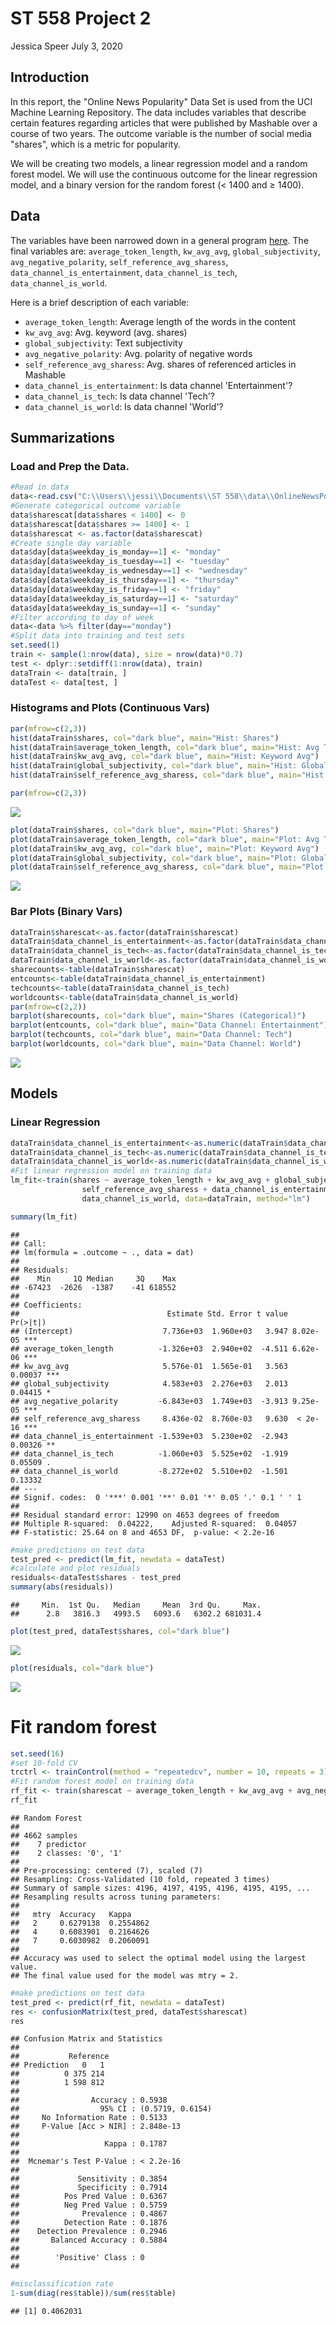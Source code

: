 ST 558 Project 2
================
Jessica Speer
July 3, 2020

Introduction
------------

In this report, the "Online News Popularity" Data Set is used from the UCI Machine Learning Repository. The data includes variables that describe certain features regarding articles that were published by Mashable over a course of two years. The outcome variable is the number of social media "shares", which is a metric for popularity.

We will be creating two models, a linear regression model and a random forest model. We will use the continuous outcome for the linear regression model, and a binary version for the random forest (&lt; 1400 and ≥ 1400).

Data
----

The variables have been narrowed down in a general program [here](st558proj2.md). The final variables are: `average_token_length`, `kw_avg_avg`, `global_subjectivity`, `avg_negative_polarity`, `self_reference_avg_sharess`, `data_channel_is_entertainment`, `data_channel_is_tech`, `data_channel_is_world`.

Here is a brief description of each variable:

-   `average_token_length`: Average length of the words in the content
-   `kw_avg_avg`: Avg. keyword (avg. shares)
-   `global_subjectivity`: Text subjectivity
-   `avg_negative_polarity`: Avg. polarity of negative words
-   `self_reference_avg_sharess`: Avg. shares of referenced articles in Mashable
-   `data_channel_is_entertainment`: Is data channel 'Entertainment'?
-   `data_channel_is_tech`: Is data channel 'Tech'?
-   `data_channel_is_world`: Is data channel 'World'?

Summarizations
--------------

### Load and Prep the Data.

``` r
#Read in data
data<-read.csv("C:\\Users\\jessi\\Documents\\ST 558\\data\\OnlineNewsPopularity.csv", header=T)
#Generate categorical outcome variable
data$sharescat[data$shares < 1400] <- 0
data$sharescat[data$shares >= 1400] <- 1
data$sharescat <- as.factor(data$sharescat)
#Create single day variable
data$day[data$weekday_is_monday==1] <- "monday"
data$day[data$weekday_is_tuesday==1] <- "tuesday"
data$day[data$weekday_is_wednesday==1] <- "wednesday"
data$day[data$weekday_is_thursday==1] <- "thursday"
data$day[data$weekday_is_friday==1] <- "friday"
data$day[data$weekday_is_saturday==1] <- "saturday"
data$day[data$weekday_is_sunday==1] <- "sunday"
#Filter according to day of week
data<-data %>% filter(day=="monday")
#Split data into training and test sets
set.seed(1)
train <- sample(1:nrow(data), size = nrow(data)*0.7)
test <- dplyr::setdiff(1:nrow(data), train)
dataTrain <- data[train, ]
dataTest <- data[test, ]
```

### Histograms and Plots (Continuous Vars)

``` r
par(mfrow=c(2,3))
hist(dataTrain$shares, col="dark blue", main="Hist: Shares")
hist(dataTrain$average_token_length, col="dark blue", main="Hist: Avg Token Length")
hist(dataTrain$kw_avg_avg, col="dark blue", main="Hist: Keyword Avg")
hist(dataTrain$global_subjectivity, col="dark blue", main="Hist: Global Subj.")
hist(dataTrain$self_reference_avg_sharess, col="dark blue", main="Hist: Self Ref.")

par(mfrow=c(2,3))
```

![](saturday_files/figure-markdown_github/unnamed-chunk-2-1.png)

``` r
plot(dataTrain$shares, col="dark blue", main="Plot: Shares")
plot(dataTrain$average_token_length, col="dark blue", main="Plot: Avg Token Length")
plot(dataTrain$kw_avg_avg, col="dark blue", main="Plot: Keyword Avg")
plot(dataTrain$global_subjectivity, col="dark blue", main="Plot: Global Subj.")
plot(dataTrain$self_reference_avg_sharess, col="dark blue", main="Plot:Self Ref")
```

![](saturday_files/figure-markdown_github/unnamed-chunk-2-2.png)

### Bar Plots (Binary Vars)

``` r
dataTrain$sharescat<-as.factor(dataTrain$sharescat)
dataTrain$data_channel_is_entertainment<-as.factor(dataTrain$data_channel_is_entertainment)
dataTrain$data_channel_is_tech<-as.factor(dataTrain$data_channel_is_tech)
dataTrain$data_channel_is_world<-as.factor(dataTrain$data_channel_is_world)
sharecounts<-table(dataTrain$sharescat)
entcounts<-table(dataTrain$data_channel_is_entertainment)
techcounts<-table(dataTrain$data_channel_is_tech)
worldcounts<-table(dataTrain$data_channel_is_world)
par(mfrow=c(2,2))
barplot(sharecounts, col="dark blue", main="Shares (Categorical)")
barplot(entcounts, col="dark blue", main="Data Channel: Entertainment")
barplot(techcounts, col="dark blue", main="Data Channel: Tech")
barplot(worldcounts, col="dark blue", main="Data Channel: World")
```

![](saturday_files/figure-markdown_github/unnamed-chunk-3-1.png)

Models
------

### Linear Regression

``` r
dataTrain$data_channel_is_entertainment<-as.numeric(dataTrain$data_channel_is_entertainment)
dataTrain$data_channel_is_tech<-as.numeric(dataTrain$data_channel_is_tech)
dataTrain$data_channel_is_world<-as.numeric(dataTrain$data_channel_is_world)
#Fit linear regression model on training data
lm_fit<-train(shares ~ average_token_length + kw_avg_avg + global_subjectivity + avg_negative_polarity +
                self_reference_avg_sharess + data_channel_is_entertainment + data_channel_is_tech +
                data_channel_is_world, data=dataTrain, method="lm")

summary(lm_fit)
```

    ## 
    ## Call:
    ## lm(formula = .outcome ~ ., data = dat)
    ## 
    ## Residuals:
    ##    Min     1Q Median     3Q    Max 
    ## -67423  -2626  -1387    -41 618552 
    ## 
    ## Coefficients:
    ##                                 Estimate Std. Error t value Pr(>|t|)    
    ## (Intercept)                    7.736e+03  1.960e+03   3.947 8.02e-05 ***
    ## average_token_length          -1.326e+03  2.940e+02  -4.511 6.62e-06 ***
    ## kw_avg_avg                     5.576e-01  1.565e-01   3.563  0.00037 ***
    ## global_subjectivity            4.583e+03  2.276e+03   2.013  0.04415 *  
    ## avg_negative_polarity         -6.843e+03  1.749e+03  -3.913 9.25e-05 ***
    ## self_reference_avg_sharess     8.436e-02  8.760e-03   9.630  < 2e-16 ***
    ## data_channel_is_entertainment -1.539e+03  5.230e+02  -2.943  0.00326 ** 
    ## data_channel_is_tech          -1.060e+03  5.525e+02  -1.919  0.05509 .  
    ## data_channel_is_world         -8.272e+02  5.510e+02  -1.501  0.13332    
    ## ---
    ## Signif. codes:  0 '***' 0.001 '**' 0.01 '*' 0.05 '.' 0.1 ' ' 1
    ## 
    ## Residual standard error: 12990 on 4653 degrees of freedom
    ## Multiple R-squared:  0.04222,    Adjusted R-squared:  0.04057 
    ## F-statistic: 25.64 on 8 and 4653 DF,  p-value: < 2.2e-16

``` r
#make predictions on test data
test_pred <- predict(lm_fit, newdata = dataTest)
#calculate and plot residuals
residuals<-dataTest$shares - test_pred
summary(abs(residuals))
```

    ##     Min.  1st Qu.   Median     Mean  3rd Qu.     Max. 
    ##      2.8   3816.3   4993.5   6093.6   6302.2 681031.4

``` r
plot(test_pred, dataTest$shares, col="dark blue")
```

![](saturday_files/figure-markdown_github/unnamed-chunk-4-1.png)

``` r
plot(residuals, col="dark blue")
```

![](saturday_files/figure-markdown_github/unnamed-chunk-4-2.png)

Fit random forest
=================

``` r
set.seed(16)
#set 10-fold CV
trctrl <- trainControl(method = "repeatedcv", number = 10, repeats = 3)
#Fit random forest model on training data
rf_fit <- train(sharescat ~ average_token_length + kw_avg_avg + avg_negative_polarity + self_reference_avg_sharess + data_channel_is_entertainment + data_channel_is_tech + data_channel_is_world, data = dataTrain, method = "rf", trControl=trctrl, preProcess = c("center", "scale"))
rf_fit
```

    ## Random Forest 
    ## 
    ## 4662 samples
    ##    7 predictor
    ##    2 classes: '0', '1' 
    ## 
    ## Pre-processing: centered (7), scaled (7) 
    ## Resampling: Cross-Validated (10 fold, repeated 3 times) 
    ## Summary of sample sizes: 4196, 4197, 4195, 4196, 4195, 4195, ... 
    ## Resampling results across tuning parameters:
    ## 
    ##   mtry  Accuracy   Kappa    
    ##   2     0.6279138  0.2554862
    ##   4     0.6083901  0.2164626
    ##   7     0.6030982  0.2060091
    ## 
    ## Accuracy was used to select the optimal model using the largest value.
    ## The final value used for the model was mtry = 2.

``` r
#make predictions on test data
test_pred <- predict(rf_fit, newdata = dataTest)
res <- confusionMatrix(test_pred, dataTest$sharescat)
res
```

    ## Confusion Matrix and Statistics
    ## 
    ##           Reference
    ## Prediction   0   1
    ##          0 375 214
    ##          1 598 812
    ##                                           
    ##                Accuracy : 0.5938          
    ##                  95% CI : (0.5719, 0.6154)
    ##     No Information Rate : 0.5133          
    ##     P-Value [Acc > NIR] : 2.848e-13       
    ##                                           
    ##                   Kappa : 0.1787          
    ##                                           
    ##  Mcnemar's Test P-Value : < 2.2e-16       
    ##                                           
    ##             Sensitivity : 0.3854          
    ##             Specificity : 0.7914          
    ##          Pos Pred Value : 0.6367          
    ##          Neg Pred Value : 0.5759          
    ##              Prevalence : 0.4867          
    ##          Detection Rate : 0.1876          
    ##    Detection Prevalence : 0.2946          
    ##       Balanced Accuracy : 0.5884          
    ##                                           
    ##        'Positive' Class : 0               
    ## 

``` r
#misclassification rate
1-sum(diag(res$table))/sum(res$table)
```

    ## [1] 0.4062031
